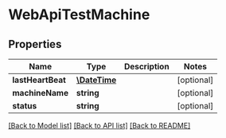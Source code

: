 # WebApiTestMachine

## Properties
Name | Type | Description | Notes
------------ | ------------- | ------------- | -------------
**lastHeartBeat** | [**\DateTime**](\DateTime.md) |  | [optional] 
**machineName** | **string** |  | [optional] 
**status** | **string** |  | [optional] 

[[Back to Model list]](../README.md#documentation-for-models) [[Back to API list]](../README.md#documentation-for-api-endpoints) [[Back to README]](../README.md)


